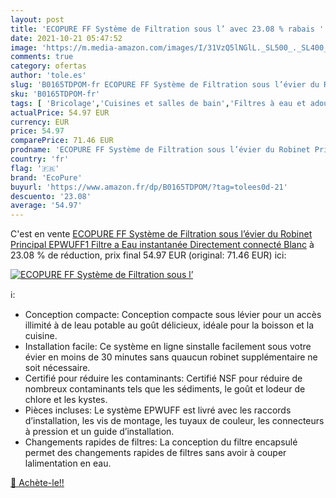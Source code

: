 ```yaml
---
layout: post
title: 'ECOPURE FF Système de Filtration sous l’ avec 23.08 % rabais '
date: 2021-10-21 05:47:52
image: 'https://m.media-amazon.com/images/I/31VzQ5lNGlL._SL500_._SL400_.jpg'
comments: true
category: ofertas
author: 'tole.es'
slug: 'B0165TDPOM-fr ECOPURE FF Système de Filtration sous l’évier du Robinet...'
sku: 'B0165TDPOM-fr'
tags: [ 'Bricolage','Cuisines et salles de bain','Filtres à eau et adoucisseurs','Filtres à eau sous éviers','ecopure', ]
actualPrice: 54.97 EUR
currency: EUR
price: 54.97
comparePrice: 71.46 EUR
prodname: 'ECOPURE FF Système de Filtration sous l’évier du Robinet Principal  EPWUFF1  Filtre a Eau instantanée Directement connecté  Blanc'
country: 'fr'
flag: '🇫🇷'
brand: 'EcoPure'
buyurl: 'https://www.amazon.fr/dp/B0165TDPOM/?tag=tolees0d-21'
descuento: '23.08'
average: '54.97'
---
```


C'est en vente [ECOPURE FF Système de Filtration sous l’évier du Robinet Principal  EPWUFF1  Filtre a Eau instantanée Directement connecté  Blanc](https://www.amazon.fr/dp/B0165TDPOM/?tag=tolees0d-21)  à  23.08 % de réduction, prix final  54.97 EUR (original: 71.46 EUR) ici:

[![ECOPURE FF Système de Filtration sous l’](https://m.media-amazon.com/images/I/31VzQ5lNGlL._SL500_._SL400_.jpg)](https://www.amazon.fr/dp/B0165TDPOM/?tag=tolees0d-21)

ℹ️:

- Conception compacte: Conception compacte sous lévier pour un accès illimité à de leau potable au goût délicieux, idéale pour la boisson et la cuisine.
- Installation facile: Ce système en ligne sinstalle facilement sous votre évier en moins de 30 minutes sans quaucun robinet supplémentaire ne soit nécessaire.
- Certifié pour réduire les contaminants: Certifié NSF pour réduire de nombreux contaminants tels que les sédiments, le goût et lodeur de chlore et les kystes.
- Pièces incluses: Le système EPWUFF est livré avec les raccords d’installation, les vis de montage, les tuyaux de couleur, les connecteurs à pression et un guide d’installation.
- Changements rapides de filtres: La conception du filtre encapsulé permet des changements rapides de filtres sans avoir à couper lalimentation en eau.

[🛒 Achète-le!!](https://www.amazon.fr/dp/B0165TDPOM/?tag=tolees0d-21)
